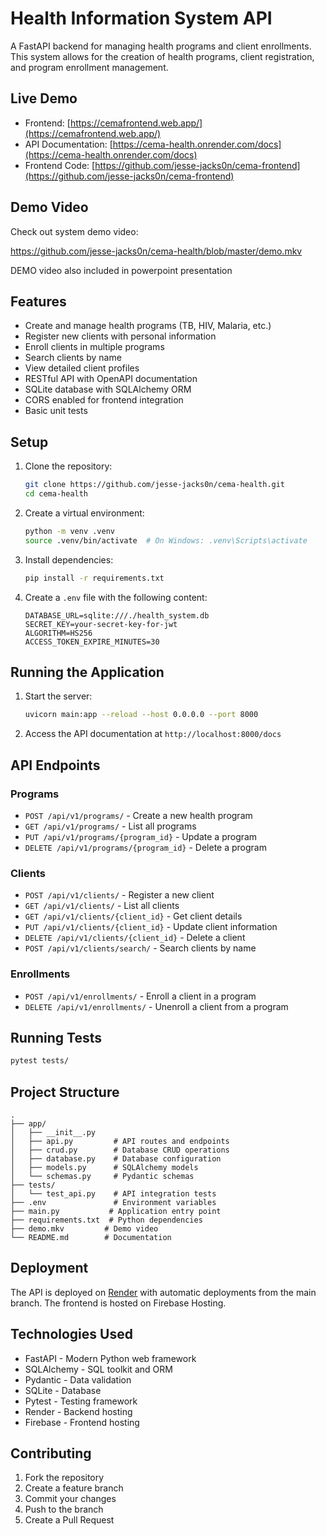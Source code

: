 # Health Information System API

A FastAPI backend for managing health programs and client enrollments. This system allows for the creation of health programs, client registration, and program enrollment management.

## Live Demo

- Frontend: [https://cemafrontend.web.app/](https://cemafrontend.web.app/)
- API Documentation: [https://cema-health.onrender.com/docs](https://cema-health.onrender.com/docs)
- Frontend Code: [https://github.com/jesse-jacks0n/cema-frontend](https://github.com/jesse-jacks0n/cema-frontend)

## Demo Video

Check out system demo video:

https://github.com/jesse-jacks0n/cema-health/blob/master/demo.mkv

DEMO video also included in powerpoint presentation

## Features

- Create and manage health programs (TB, HIV, Malaria, etc.)
- Register new clients with personal information
- Enroll clients in multiple programs
- Search clients by name
- View detailed client profiles
- RESTful API with OpenAPI documentation
- SQLite database with SQLAlchemy ORM
- CORS enabled for frontend integration
- Basic unit tests

## Setup

1. Clone the repository:
   ```bash
   git clone https://github.com/jesse-jacks0n/cema-health.git
   cd cema-health
   ```
2. Create a virtual environment:
   ```bash
   python -m venv .venv
   source .venv/bin/activate  # On Windows: .venv\Scripts\activate
   ```
3. Install dependencies:
   ```bash
   pip install -r requirements.txt
   ```
4. Create a `.env` file with the following content:
   ```
   DATABASE_URL=sqlite:///./health_system.db
   SECRET_KEY=your-secret-key-for-jwt
   ALGORITHM=HS256
   ACCESS_TOKEN_EXPIRE_MINUTES=30
   ```

## Running the Application

1. Start the server:
   ```bash
   uvicorn main:app --reload --host 0.0.0.0 --port 8000
   ```
2. Access the API documentation at `http://localhost:8000/docs`

## API Endpoints

### Programs
- `POST /api/v1/programs/` - Create a new health program
- `GET /api/v1/programs/` - List all programs
- `PUT /api/v1/programs/{program_id}` - Update a program
- `DELETE /api/v1/programs/{program_id}` - Delete a program

### Clients
- `POST /api/v1/clients/` - Register a new client
- `GET /api/v1/clients/` - List all clients
- `GET /api/v1/clients/{client_id}` - Get client details
- `PUT /api/v1/clients/{client_id}` - Update client information
- `DELETE /api/v1/clients/{client_id}` - Delete a client
- `POST /api/v1/clients/search/` - Search clients by name

### Enrollments
- `POST /api/v1/enrollments/` - Enroll a client in a program
- `DELETE /api/v1/enrollments/` - Unenroll a client from a program

## Running Tests

```bash
pytest tests/
```

## Project Structure

```
.
├── app/
│   ├── __init__.py
│   ├── api.py         # API routes and endpoints
│   ├── crud.py        # Database CRUD operations
│   ├── database.py    # Database configuration
│   ├── models.py      # SQLAlchemy models
│   └── schemas.py     # Pydantic schemas
├── tests/
│   └── test_api.py    # API integration tests
├── .env               # Environment variables
├── main.py           # Application entry point
├── requirements.txt  # Python dependencies
├── demo.mkv         # Demo video
└── README.md        # Documentation
```

## Deployment

The API is deployed on [Render](https://render.com) with automatic deployments from the main branch. The frontend is hosted on Firebase Hosting.

## Technologies Used

- FastAPI - Modern Python web framework
- SQLAlchemy - SQL toolkit and ORM
- Pydantic - Data validation
- SQLite - Database
- Pytest - Testing framework
- Render - Backend hosting
- Firebase - Frontend hosting

## Contributing

1. Fork the repository
2. Create a feature branch
3. Commit your changes
4. Push to the branch
5. Create a Pull Request